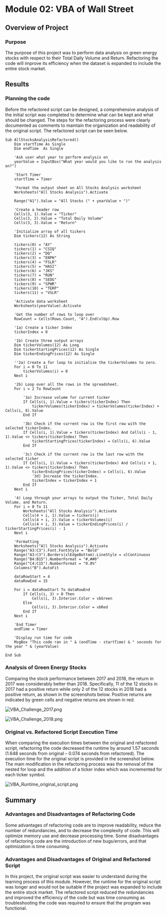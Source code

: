 # Module 02: VBA of Wall Street

## Overview of Project

### Purpose
The purpose of this project was to perform data analysis on green energy stocks with respect to their Total Daily Volume and Return. Refactoring the code will improve its efficiency when the dataset is expanded to include the entire stock market. 

## Results

### Planning the code 
Before the refactored script can be designed, a comprehensive analysis of the initial script was completed to determine what can be kept and what should be changed. The steps for the refactoring process were clearly documented as comments to maintain the organization and readability of the original script. The refactored script can be seen below. 

``` VBA
Sub AllStocksAnalysisRefactored()
    Dim startTime As Single
    Dim endTime  As Single
    
    'Ask user what year to perform analysis on
    yearValue = InputBox("What year would you like to run the analysis on?")
    
    'Start Timer
    startTime = Timer
    
    'Format the output sheet on All Stocks Analysis worksheet
    Worksheets("All Stocks Analysis").Activate
    
    Range("A1").Value = "All Stocks (" + yearValue + ")"
    
    'Create a header row
    Cells(3, 1).Value = "Ticker"
    Cells(3, 2).Value = "Total Daily Volume"
    Cells(3, 3).Value = "Return"

    'Initialize array of all tickers
    Dim tickers(12) As String
    
    tickers(0) = "AY"
    tickers(1) = "CSIQ"
    tickers(2) = "DQ"
    tickers(3) = "ENPH"
    tickers(4) = "FSLR"
    tickers(5) = "HASI"
    tickers(6) = "JKS"
    tickers(7) = "RUN"
    tickers(8) = "SEDG"
    tickers(9) = "SPWR"
    tickers(10) = "TERP"
    tickers(11) = "VSLR"
    
    'Activate data worksheet
    Worksheets(yearValue).Activate
    
    'Get the number of rows to loop over
    RowCount = Cells(Rows.Count, "A").End(xlUp).Row
    
    '1a) Create a ticker Index
    tickerIndex = 0

    '1b) Create three output arrays
    Dim tickerVolumes(12) As Long
    Dim tickerStartingPrices(12) As Single
    Dim tickerEndingPrices(12) As Single
    
    ''2a) Create a for loop to initialize the tickerVolumes to zero.
    For i = 0 To 11
        tickerVolumes(i) = 0
    Next i
    
    '2b) Loop over all the rows in the spreadsheet.
    For i = 2 To RowCount
    
        '3a) Increase volume for current ticker
        If Cells(i, 1).Value = tickers(tickerIndex) Then
            tickerVolumes(tickerIndex) = tickerVolumes(tickerIndex) + Cells(i, 8).Value
        End If
        
        '3b) Check if the current row is the first row with the selected tickerIndex.
        If Cells(i, 1).Value = tickers(tickerIndex) And Cells(i - 1, 1).Value <> tickers(tickerIndex) Then
            tickerStartingPrices(tickerIndex) = Cells(i, 6).Value
        End If
            
        '3c) Check if the current row is the last row with the selected ticker
        If Cells(i, 1).Value = tickers(tickerIndex) And Cells(i + 1, 1).Value <> tickers(tickerIndex) Then
            tickerEndingPrices(tickerIndex) = Cells(i, 6).Value
            '3d) Increase the tickerIndex.
            tickerIndex = tickerIndex + 1
        End If
    Next i
    
    '4) Loop through your arrays to output the Ticker, Total Daily Volume, and Return.
    For i = 0 To 11
        Worksheets("All Stocks Analysis").Activate
        Cells(4 + i, 1).Value = tickers(i)
        Cells(4 + i, 2).Value = tickerVolumes(i)
        Cells(4 + i, 3).Value = tickerEndingPrices(i) / tickerStartingPrices(i) - 1
    Next i
    
    'Formatting
    Worksheets("All Stocks Analysis").Activate
    Range("A3:C3").Font.FontStyle = "Bold"
    Range("A3:C3").Borders(xlEdgeBottom).LineStyle = xlContinuous
    Range("B4:B15").NumberFormat = "#,##0"
    Range("C4:C15").NumberFormat = "0.0%"
    Columns("B").AutoFit

    dataRowStart = 4
    dataRowEnd = 15

    For i = dataRowStart To dataRowEnd
        If Cells(i, 3) > 0 Then
            Cells(i, 3).Interior.Color = vbGreen
        Else
            Cells(i, 3).Interior.Color = vbRed
        End If
    Next i
    
    'End Timer
    endTime = Timer
    
    'Display run time for code
    MsgBox "This code ran in " & (endTime - startTime) & " seconds for the year " & (yearValue)

End Sub
```

### Analysis of Green Energy Stocks
Comparing the stock performance between 2017 and 2018, the return in 2017 was considerably better than 2018. Specifically, 11 of the 12 stocks in 2017 had a positive return while only 2 of the 12 stocks in 2018 had a positive return, as shown in the screenshots below. Positive returns are indicated by green cells and negative returns are shown in red. 

![VBA_Challenge_2017.png](https://github.com/daniel-sh-au/UofT_DataBC_Module02_stocks-analysis/blob/main/resources/VBA_Challenge_2017.PNG)

![VBA_Challenge_2018.png](https://github.com/daniel-sh-au/UofT_DataBC_Module02_stocks-analysis/blob/main/resources/VBA_Challenge_2018.PNG)

### Original vs. Refactored Script Execution Time
When comparing the execution times between the original and refactored script, refactoring the code decreased the runtime by around 1.57 seconds (1.648 seconds from original – 0.074 seconds from refactored). The execution time for the original script is provided in the screenshot below. The main modification in the refactoring process was the removal of the nested for loop and the addition of a ticker index which was incremented for each ticker symbol. 

![VBA_Runtime_original_script.png](https://github.com/daniel-sh-au/UofT_DataBC_Module02_stocks-analysis/blob/main/resources/VBA_Runtime_original_script.PNG)

## Summary

### Advantages and Disadvantages of Refactoring Code
Some advantages of refactoring code are to improve readability, reduce the number of redundancies, and to decrease the complexity of code. This will optimize memory use and decrease processing time. Some disadvantages of refactoring code are the introduction of new bugs/errors, and that optimization is time consuming. 

### Advantages and Disadvantages of Original and Refactored Script
In this project, the original script was easier to understand during the learning process of this module. However, the runtime for the original script was longer and would not be suitable if the project was expanded to include the entire stock market. The refactored script reduced the redundancies and improved the efficiency of the code but was time consuming as troubleshooting the code was required to ensure that the program was functional. 

